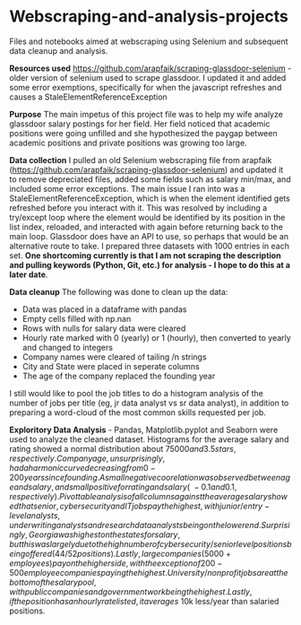 # Webscraping-and-analysis-projects
Files and notebooks aimed at webscraping using Selenium and subsequent data cleanup and analysis. 

**Resources used**
https://github.com/arapfaik/scraping-glassdoor-selenium - older version of selenium used to scrape glassdoor. I updated it and added some error exemptions, specifically for when the javascript refreshes and causes a StaleElementReferenceException

**Purpose** The main impetus of this project file was to help my wife analyze glassdoor salary postings for her field. Her field noticed that academic positions were going unfilled and she hypothesized the paygap between academic positions and private positions was growing too large.

**Data collection** I pulled an old Selenium webscraping file from arapfaik (https://github.com/arapfaik/scraping-glassdoor-selenium) and updated it to remove depreciated files, added some fields such as salary min/max, and included some error exceptions. The main issue I ran into was a StaleElementReferenceException, which is when the element identified gets refreshed before you interact with it. This was resolved by including a try/except loop where the element would be identified by its position in the list index, reloaded, and interacted with again before returning back to the main loop. Glassdoor does have an API to use, so perhaps that would be an alternative route to take. I prepared three datasets with 1000 entries in each set. **One shortcoming currently is that I am not scraping the description and pulling keywords (Python, Git, etc.) for analysis - I hope to do this at a later date**.

**Data cleanup** The following was done to clean up the data: 
* Data was placed in a dataframe with pandas
* Empty cells filled with np.nan
* Rows with nulls for salary data were cleared
* Hourly rate marked with 0 (yearly) or 1 (hourly), then converted to yearly and changed to integers
* Company names were cleared of tailing /n strings
* City and State were placed in seperate columns
* The age of the company replaced the founding year

I still would like to pool the job titles to do a histogram analysis of the number of jobs per title (eg, jr data analyst vs sr data analyst), in addition to preparing a word-cloud of the most common skills requested per job. 

**Exploritory Data Analysis** - Pandas, Matplotlib.pyplot and Seaborn were used to analyze the cleaned dataset. Histograms for the average salary and rating showed a normal distribution about $75000 and 3.5 stars, respectively. Company age, unsurprisingly, had a harmonic curve decreasing from 0-200 years since founding. A small negative coorelation was observed between age and salary, and small positive for rating and salary (~-0.1 and 0.1, respectively). Pivot table analysis of all columns against the average salary showed that senior, cybersecurity and IT jobs pay the highest, with junior/entry-level analysts, underwriting analysts and research data analysts being on the lower end. Surprisingly, Georgia was highest on the states for salary, but this was largely due to the high number of cybersecurity/senior level positions being offered (44/52 positions). Lastly, large companies (5000+ employees) pay on the higher side, with the exception of 200-500 employee companies paying the highest. University/nonprofit jobs are at the bottom of the salary pool, with public companies and government work being the highest. Lastly, if the position has an hourly rate listed, it averages ~$10k less/year than salaried positions. 
